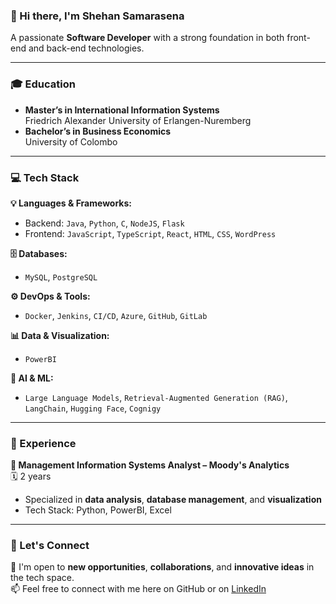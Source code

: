 ### 👋 Hi there, I'm Shehan Samarasena  
A passionate **Software Developer** with a strong foundation in both front-end and back-end technologies.

---

### 🎓 Education  
-  **Master’s in International Information Systems**  
  Friedrich Alexander University of Erlangen-Nuremberg  
-  **Bachelor’s in Business Economics**  
  University of Colombo  

---

### 💻 Tech Stack  

**💡 Languages & Frameworks:**  
- Backend: `Java`, `Python`, `C`, `NodeJS`, `Flask`  
- Frontend: `JavaScript`, `TypeScript`, `React`, `HTML`, `CSS`, `WordPress`

**🗄️ Databases:**  
- `MySQL`, `PostgreSQL`

**⚙️ DevOps & Tools:**  
- `Docker`, `Jenkins`, `CI/CD`, `Azure`, `GitHub`, `GitLab`

**📊 Data & Visualization:**  
- `PowerBI`

**🧠 AI & ML:**  
- `Large Language Models`, `Retrieval-Augmented Generation (RAG)`, `LangChain`, `Hugging Face`, `Cognigy`

---

### 💼 Experience  

**🔹 Management Information Systems Analyst – Moody's Analytics**  
🗓️ 2 years  
- Specialized in **data analysis**, **database management**, and **visualization**  
- Tech Stack: Python, PowerBI, Excel  

---

### 🤝 Let's Connect  
💬 I'm open to **new opportunities**, **collaborations**, and **innovative ideas** in the tech space.  
📫 Feel free to connect with me here on GitHub or on [LinkedIn](https://www.linkedin.com/in/YOUR-LINKEDIN-HERE)














